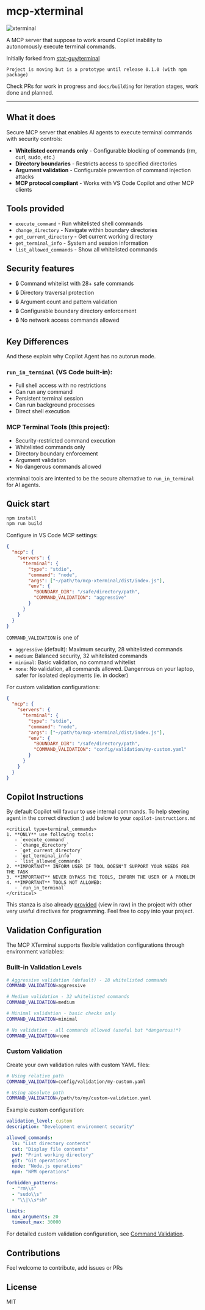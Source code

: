# mcp-xterminal

![xterminal](xterminal.png)

A MCP server that suppose to work around Copilot inability to autonomously execute terminal commands.

Initially forked from [stat-guy/terminal](https://github.com/stat-guy/terminal)

`Project is moving but is a prototype until release 0.1.0 (with npm package)`

Check PRs for work in progress and `docs/building` for iteration stages, work done and  planned.

---

## What it does

Secure MCP server that enables AI agents to execute terminal commands with security controls:

- **Whitelisted commands only** - Configurable blocking of commands (rm, curl, sudo, etc.)
- **Directory boundaries** - Restricts access to specified directories
- **Argument validation** - Configurable prevention of command injection attacks
- **MCP protocol compliant** - Works with VS Code Copilot and other MCP clients

## Tools provided

- `execute_command` - Run whitelisted shell commands
- `change_directory` - Navigate within boundary directories
- `get_current_directory` - Get current working directory
- `get_terminal_info` - System and session information
- `list_allowed_commands` - Show all whitelisted commands

## Security features

- 🔒 Command whitelist with 28+ safe commands
- 🔒 Directory traversal protection
- 🔒 Argument count and pattern validation
- 🔒 Configurable boundary directory enforcement
- 🔒 No network access commands allowed

## Key Differences

And these explain why Copilot Agent has no autorun mode.

### **`run_in_terminal`** (VS Code built-in):
- Full shell access with no restrictions
- Can run any command
- Persistent terminal session
- Can run background processes
- Direct shell execution

### **MCP Terminal Tools** (this project):
- Security-restricted command execution
- Whitelisted commands only
- Directory boundary enforcement
- Argument validation
- No dangerous commands allowed

xterminal tools are intented to be the secure alternative to `run_in_terminal` for AI agents.


## Quick start

```bash
npm install
npm run build
```

Configure in VS Code MCP settings:
```json
{
  "mcp": {
    "servers": {
      "terminal": {
        "type": "stdio",
        "command": "node",
        "args": ["~/path/to/mcp-xterminal/dist/index.js"],
        "env": {
          "BOUNDARY_DIR": "/safe/directory/path",
          "COMMAND_VALIDATION": "aggressive"
        }
      }
    }
  }
}
```

`COMMAND_VALIDATION` is one of 
- `aggressive` (default): Maximum security, 28 whitelisted commands
- `medium`: Balanced security, 32 whitelisted commands  
- `minimal`: Basic validation, no command whitelist
- `none`: No validation, all commands allowed. Dangenrous on your laptop, safer for isolated deployments (ie. in docker)

For custom validation configurations:
```json
{
  "mcp": {
    "servers": {
      "terminal": {
        "type": "stdio",
        "command": "node",
        "args": ["~/path/to/mcp-xterminal/dist/index.js"],
        "env": {
          "BOUNDARY_DIR": "/safe/directory/path",
          "COMMAND_VALIDATION": "config/validation/my-custom.yaml"
        }
      }
    }
  }
}
```

## Copilot Instructions

By default Copilot will favour to use internal commands.
To help steering agent in the correct direction :) add below to your `copilot-instructions.md`

```
<critical type=terminal_commands>
1. **ONLY** use following tools:
   - `execute_command`
   - `change_directory`
   - `get_current_directory`
   - `get_terminal_info`
   - `list_allowed_commands`
2. **IMPORTANT** INFORM USER IF TOOL DOESN"T SUPPORT YOUR NEEDS FOR THE TASK
3. **IMPORTANT** NEVER BYPASS THE TOOLS, INFORM THE USER OF A PROBLEM
4. **IMPORTANT** TOOLS NOT ALLOWED:
   - `run_in_terminal`
</critical>
```

This stanza is also already [provided](.github/copilot-instructions.md) (view in raw) in the project with other very useful directives for programming. Feel free to copy into your project.

## Validation Configuration

The MCP XTerminal supports flexible validation configurations through environment variables:

### Built-in Validation Levels
```bash
# Aggressive validation (default) - 28 whitelisted commands
COMMAND_VALIDATION=aggressive

# Medium validation - 32 whitelisted commands  
COMMAND_VALIDATION=medium

# Minimal validation - basic checks only
COMMAND_VALIDATION=minimal

# No validation - all commands allowed (useful but *dangerous!*)
COMMAND_VALIDATION=none
```

### Custom Validation
Create your own validation rules with custom YAML files:

```bash
# Using relative path
COMMAND_VALIDATION=config/validation/my-custom.yaml

# Using absolute path  
COMMAND_VALIDATION=/path/to/my/custom-validation.yaml
```

Example custom configuration:
```yaml
validation_level: custom
description: "Development environment security"

allowed_commands:
  ls: "List directory contents"
  cat: "Display file contents"
  pwd: "Print working directory"
  git: "Git operations"
  node: "Node.js operations"
  npm: "NPM operations"

forbidden_patterns:
  - "rm\\s"
  - "sudo\\s"
  - "\\|\\s*sh"

limits:
  max_arguments: 20
  timeout_max: 30000
```

For detailed custom validation configuration, see [Command Validation](docs/command-validation).

## Contributions

Feel welcome to contribute, add issues or PRs

## License

MIT
